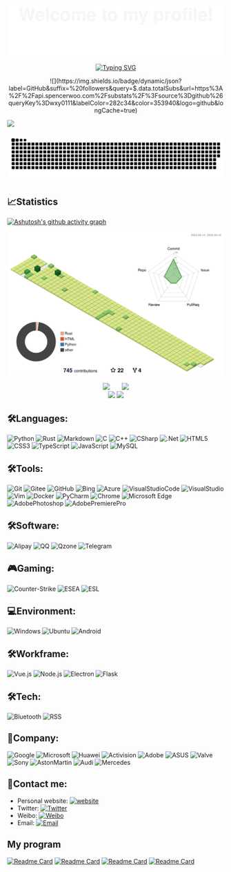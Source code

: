 ![](assets/Bottom_up.svg)

<p align="center">
    <a href="https://wxy0111.github.io"><img src="https://readme-typing-svg.herokuapp.com?font=consolas&weight=100&size=45&duration=4000&pause=4000&center=%E7%9C%9F%E7%9A%84&vCenter=%E7%9C%9F%E7%9A%84&multiline=true&width=420&height=70&lines=wxy0111.github.io" alt="Typing SVG" /></a>
</p>

<p align="center">
![](https://img.shields.io/badge/dynamic/json?label=GitHub&suffix=%20followers&query=$.data.totalSubs&url=https%3A%2F%2Fapi.spencerwoo.com%2Fsubstats%2F%3Fsource%3Dgithub%26queryKey%3Dwxy0111&labelColor=282c34&color=353940&logo=github&longCache=true)

![](https://img.shields.io/badge/dynamic/json?label=GitHub&suffix=%20followers&query=$.data.totalSubs&url=https%3A%2F%2Fapi.spencerwoo.com%2Fsubstats%2F%3Fsource%3Dgithub%26queryKey%3Dwxy0111&labelColor=282c34&color=353940&logo=github&longCache=true)

![](https://raw.githubusercontent.com/wxy0111/wxy0111/main/dist/github-contribution-grid-snake.svg)

## 📈Statistics
[![Ashutosh's github activity graph](https://github-readme-activity-graph.vercel.app/graph?username=wxy0111&theme=github-light)](https://github.com/ashutosh00710/github-readme-activity-graph)

<!--   profile-night-rainbow.svg -->
![](./profile-3d-contrib/profile-green-animate.svg)

<div align="center">
<span>&emsp;&emsp;</span>
<img height="170px" src="https://github-readme-stats-fjqz177.vercel.app/api?username=fjqz177" /><span>&emsp;&emsp;</span><img height="170px" src="https://github-readme-stats-fjqz177.vercel.app/api/top-langs/?username=fjqz177&layout=compact&langs_count=8" />
<span>&emsp;&emsp;</span>
</div>

<div align="center">
    <img  src="https://github-readme-streak-stats.herokuapp.com/?user=fjqz177" />
    <img  src="https://github-profile-trophy.vercel.app/?username=fjqz177&row=1" />
</div>

## 🛠️Languages:
![Python](https://img.shields.io/badge/Python-3776AB?style=flat-square&logo=Python&logoColor=white)
![Rust](https://img.shields.io/badge/Rust-000000?style=flat-square&logo=Rust&logoColor=white)
![Markdown](https://img.shields.io/badge/Markdown-000000?style=flat-square&logo=Markdown&logoColor=white)
![C](https://img.shields.io/badge/C-A8B9CC?style=flat-square&logo=C&logoColor=white)
![C++](https://img.shields.io/badge/C++-00599C?style=flat-square&logo=CPlusPlus&logoColor=white)
![CSharp](https://img.shields.io/badge/CSharp-239120?style=flat-square&logo=CSharp&logoColor=white)
![.Net](https://img.shields.io/badge/.Net-512BD4?style=flat-square&logo=.Net&logoColor=white)
![HTML5](https://img.shields.io/badge/HTML5-E34F26?style=flat-square&logo=HTML5&logoColor=white)
![CSS3](https://img.shields.io/badge/CSS3-1572B6?style=flat-square&logo=CSS3&logoColor=white)
![TypeScript](https://img.shields.io/badge/TypeScript-3178C6?style=flat-square&logo=TypeScript&logoColor=white)
![JavaScript](https://img.shields.io/badge/JavaScript-F7DF1E?style=flat-square&logo=JavaScript&logoColor=white)
![MySQL](https://img.shields.io/badge/MySQL-4479A1?style=flat-square&logo=MySQL&logoColor=white)

## 🛠️Tools:
![Git](https://img.shields.io/badge/Git-F05032?style=flat-square&logo=Git&logoColor=white)
![Gitee](https://img.shields.io/badge/Gitee-C71D23?style=flat-square&logo=Gitee&logoColor=white)
![GitHub](https://img.shields.io/badge/GitHub-181717?style=flat-square&logo=GitHub&logoColor=white)
![Bing](https://img.shields.io/badge/Bing-258FFA?style=flat-square&logo=MicrosoftBing&logoColor=white)
![Azure](https://img.shields.io/badge/Azure-0078D4?style=flat-square&logo=MicrosoftAzure&logoColor=white)
![VisualStudioCode](https://img.shields.io/badge/VisualStudioCode-007ACC?style=flat-square&logo=VisualStudioCode&logoColor=white)
![VisualStudio](https://img.shields.io/badge/VisualStudio-5C2D91?style=flat-square&logo=VisualStudio&logoColor=white)
![Vim](https://img.shields.io/badge/Vim-019733?style=flat-square&logo=Vim&logoColor=white)
![Docker](https://img.shields.io/badge/Docker-2496ED?style=flat-square&logo=Docker&logoColor=white)
![PyCharm](https://img.shields.io/badge/PyCharm-000000?style=flat-square&logo=PyCharm&logoColor=white)
![Chrome](https://img.shields.io/badge/Chrome-4285F4?style=flat-square&logo=GoogleChrome&logoColor=white)
![Microsoft Edge](https://img.shields.io/badge/Microsoft-5E5E5E?style=flat-square&logo=Microsoft&logoColor=white)
![AdobePhotoshop](https://img.shields.io/badge/AdobePhotoshop-31A8FF?style=flat-square&logo=AdobePhotoshop&logoColor=white)
![AdobePremierePro](https://img.shields.io/badge/AdobePremierePro-9999FF?style=flat-square&logo=AdobePremierePro&logoColor=white)

## 🛠️Software:
![Alipay](https://img.shields.io/badge/Alipay-00A1E9?style=flat-square&logo=Alipay&logoColor=white)
![QQ](https://img.shields.io/badge/QQ-EB1923?style=flat-square&logo=TencentQQ&logoColor=white)
![Qzone](https://img.shields.io/badge/Qzone-FECE00?style=flat-square&logo=Qzone&logoColor=white)
![Telegram](https://img.shields.io/badge/Telegram-26A5E4?style=flat-square&logo=Telegram&logoColor=white)

## 🎮️Gaming:
![Counter-Strike](https://img.shields.io/badge/Counter-Strike-000000?style=flat-square&logo=Counter-Strike&logoColor=white)
![ESEA](https://img.shields.io/badge/ESEA-0E9648?style=flat-square&logo=ESEA&logoColor=white)
![ESL](https://img.shields.io/badge/ESL-FFFF09?style=flat-square&logo=ESLGaming&logoColor=white)

## 💻Environment:
![Windows](https://img.shields.io/badge/Windows-0078D6?style=flat-square&logo=Windows&logoColor=white)
![Ubuntu](https://img.shields.io/badge/Ubuntu-E95420?style=flat-square&logo=Ubuntu&logoColor=white)
![Android](https://img.shields.io/badge/Android-3DDC84?style=flat-square&logo=Android&logoColor=white)

## 🛠️Workframe:
![Vue.js](https://img.shields.io/badge/Vue.js-4FC08D?style=flat-square&logo=Vue.js&logoColor=white)
![Node.js](https://img.shields.io/badge/Node.js-339933?style=flat-square&logo=Node.js&logoColor=white)
![Electron](https://img.shields.io/badge/Electron-47848F?style=flat-square&logo=Electron&logoColor=white)
![Flask](https://img.shields.io/badge/Flask-000000?style=flat-square&logo=Flask&logoColor=white)

## 🛠️Tech:
![Bluetooth](https://img.shields.io/badge/Bluetooth-0082FC?style=flat-square&logo=Bluetooth&logoColor=white)
![RSS](https://img.shields.io/badge/RSS-FFA500?style=flat-square&logo=RSS&logoColor=white)

## 🏢Company:
![Google](https://img.shields.io/badge/Google-4285F4?style=flat-square&logo=Google&logoColor=white)
![Microsoft](https://img.shields.io/badge/Microsoft-5E5E5E?style=flat-square&logo=Microsoft&logoColor=white)
![Huawei](https://img.shields.io/badge/Huawei-FF0000?style=flat-square&logo=Huawei&logoColor=white)
![Activision](https://img.shields.io/badge/Activision-000000?style=flat-square&logo=Activision&logoColor=white)
![Adobe](https://img.shields.io/badge/Adobe-FF0000?style=flat-square&logo=Adobe&logoColor=white)
![ASUS](https://img.shields.io/badge/ASUS-000000?style=flat-square&logo=ASUS&logoColor=white)
![Valve](https://img.shields.io/badge/Valve-F74843?style=flat-square&logo=Valve&logoColor=white)
![Sony](https://img.shields.io/badge/Sony-000000?style=flat-square&logo=Sony&logoColor=white)
![AstonMartin](https://img.shields.io/badge/AstonMartin-000000?style=flat-square&logo=AstonMartin&logoColor=white)
![Audi](https://img.shields.io/badge/Audi-BB0A30?style=flat-square&logo=Audi&logoColor=white)
![Mercedes](https://img.shields.io/badge/Mercedes-242424?style=flat-square&logo=Mercedes&logoColor=white)

## 📧Contact me:
- Personal website: [![website](https://img.shields.io/badge/fjqz177.top-3693F3?style=flat-square&logo=icloud&logoColor=white)](https://fjqz177.top)
- Twitter: [![Twitter](https://img.shields.io/badge/@fjqz177-1DA1F2?style=flat-square&logo=twitter&logoColor=white)](https://twitter.com/fjqz177) 
- Weibo: [![Weibo](https://img.shields.io/badge/@fjqz177-E6162D?style=flat-square&logo=sina-weibo&logoColor=white)](https://weibo.com/5862441076)
- Email: [![Email](https://img.shields.io/badge/fjqz177@139.com-D14836?style=flat-square&logo=gmail&logoColor=white)](mailto:fjqz177@139.com)

## My program
[![Readme Card](https://github-readme-stats-fjqz177.vercel.app/api/pin/?username=fjqz177&repo=Python-Program)](https://github.com/fjqz177/Python-Program)
[![Readme Card](https://github-readme-stats-fjqz177.vercel.app/api/pin/?username=fjqz177&repo=Cpp-Program)](https://github.com/fjqz177/Cpp-Program)
[![Readme Card](https://github-readme-stats-fjqz177.vercel.app/api/pin/?username=fjqz177&repo=unlock-music)](https://github.com/fjqz177/unlock-music)
[![Readme Card](https://github-readme-stats-fjqz177.vercel.app/api/pin/?username=fjqz177&repo=homo.js)](https://github.com/fjqz177/homo.js)
